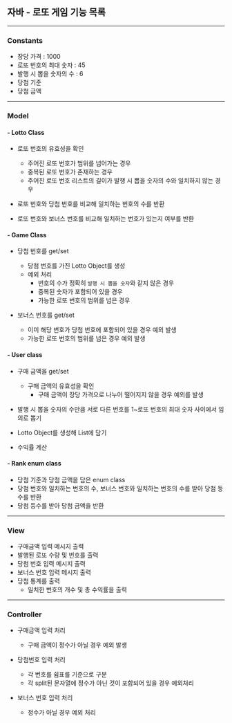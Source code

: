 ## 자바 - 로또 게임 기능 목록
- - -

### Constants
+ 장당 가격 : 1000
+ 로또 번호의 최대 숫자 : 45
+ 발행 시 뽑을 숫자의 수 : 6
+ 당첨 기준
+ 당첨 금액

- - -
### Model

#### - Lotto Class
+ 로또 번호의 유효성을 확인
  + 주어진 로또 번호가 범위를 넘어가는 경우
  + 중복된 로또 번호가 존재하는 경우
  + 주어진 로또 번호 리스트의 길이가 발행 시 뽑을 숫자의 수와 일치하지 않는 경우 

+ 로또 번호와 당첨 번호를 비교해 일치하는 번호의 수를 반환
+ 로또 번호와 보너스 번호를 비교해 일치하는 번호가 있는지 여부를 반환


#### - Game Class
+ 당첨 번호를 get/set
  + 당첨 번호를 가진 Lotto Object를 생성
  + 예외 처리
    + 번호의 수가 정확히 `발행 시 뽑을 숫자`와 같지 않은 경우
    + 중복된 숫자가 포함되어 있을 경우
    + 가능한 로또 번호의 범위를 넘은 경우

+ 보너스 번호를 get/set
  + 이미 해당 번호가 당첨 번호에 포함되어 있을 경우 예외 발생
  + 가능한 로또 번호의 범위를 넘은 경우 예외 발생


#### - User class
+ 구매 금액을 get/set
  + 구매 금액의 유효성을 확인
    + 구매 금액이 장당 가격으로 나누어 떨어지지 않을 경우 예외를 발생


+ 발행 시 뽑을 숫자의 수만큼 서로 다른 번호를 1~로또 번호의 최대 숫자 사이에서 임의로 뽑기
+ Lotto Object를 생성해 List에 담기 

+ 수익률 계산

#### - Rank enum class
+ 당첨 기준과 당첨 금액을 담은 enum class
+ 당첨 번호와 일치하는 번호의 수, 보너스 번호와 일치하는 번호의 수를 받아 당첨 등수를 반환
+ 당첨 등수를 받아 당첨 금액을 반환


- - -
### View
+ 구매금액 입력 메시지 출력
+ 발행된 로또 수량 및 번호를 출력
+ 당첨 번호 입력 메시지 출력
+ 보너스 번호 입력 메시지 출력
+ 당첨 통계를 출력
  + 일치한 번호의 개수 및 총 수익률을 출력

- - -
### Controller
+ 구매금액 입력 처리
  + 구매 금액이 정수가 아닐 경우 예외 발생

+ 당첨번호 입력 처리
  + 각 번호를 쉼표를 기준으로 구분
  + 각 split된 문자열에 정수가 아닌 것이 포함되어 있을 경우 예외처리

+ 보너스 번호 입력 처리 
  + 정수가 아닐 경우 예외 처리


